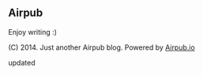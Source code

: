 ## Airpub

Enjoy writing :)

(C) 2014. Just another Airpub blog. Powered by [Airpub.io](http://airpub.io)

updated
